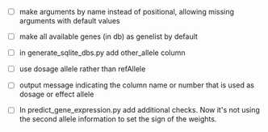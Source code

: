 - [ ] make arguments by name instead of positional, allowing missing arguments with default values

- [ ] make all available genes (in db) as genelist by default 

- [ ] in generate_sqlite_dbs.py add other_allele column

- [ ] use dosage allele rather than refAllele

- [ ] output message indicating the column name or number that is used as dosage or effect allele



- [ ] In predict_gene_expression.py add additional checks. Now it's not using the second allele information to set the sign of the weights.

